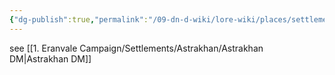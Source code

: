 ```yaml
---
{"dg-publish":true,"permalink":"/09-dn-d-wiki/lore-wiki/places/settlements/eranvale/astrakhan/","tags":["settlement","city","Astrakhan"]}
---
```



see [[1. Eranvale Campaign/Settlements/Astrakhan/Astrakhan DM\|Astrakhan DM]]

